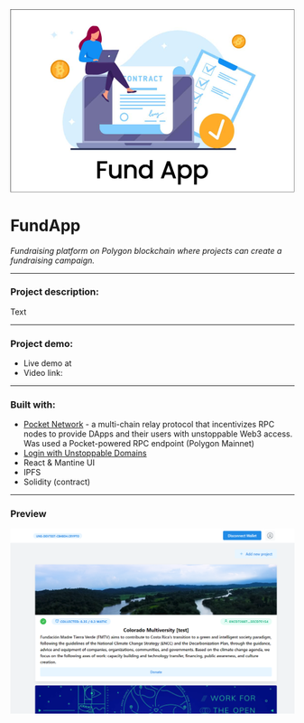 <img src="dir-images/fundApp.png">

# FundApp

<i>Fundraising platform on Polygon blockchain where projects can create a fundraising campaign.</i>

-------

### Project description:

Text

------

### Project demo:

- Live demo at []()
- Video link: []()

-------


### Built with:

- [Pocket Network](https://www.pokt.network/) - a multi-chain relay protocol that incentivizes RPC nodes to provide DApps and their users with unstoppable Web3 access. Was used a Pocket-powered RPC endpoint (Polygon Mainnet) 
- [Login with Unstoppable Domains](https://unstoppabledomains.com/)
- React & Mantine UI
- IPFS
- Solidity (contract)

---------

### Preview

<img src="dir-images/preview.png">


